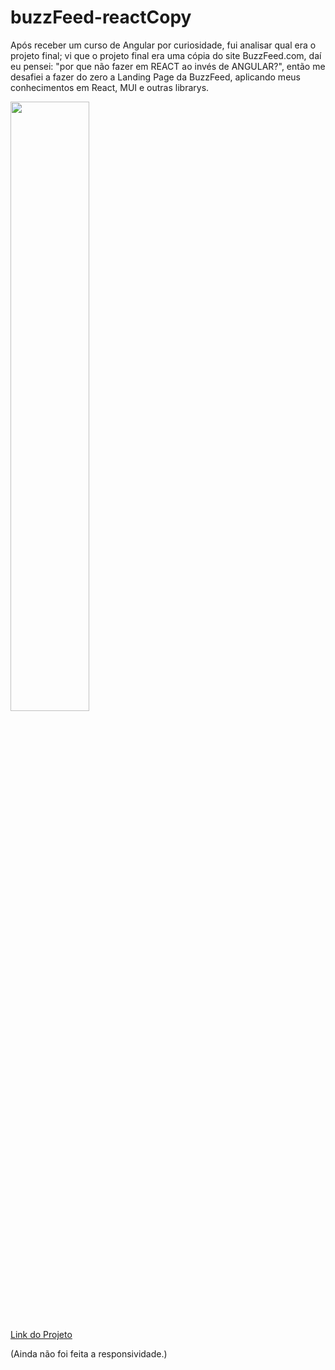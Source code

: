 # buzzFeed-reactCopy
Após receber um curso de Angular por curiosidade, fui analisar qual era o projeto final; 
vi que o projeto final era uma cópia do site BuzzFeed.com, daí eu pensei: "por que não fazer em REACT ao invés de ANGULAR?",
então me desafiei a fazer do zero a Landing Page da BuzzFeed, aplicando meus conhecimentos em React, MUI e outras librarys.

<img src="https://www.imagemhost.com.br/images/2022/12/18/final.png" height="50%"/>

<a href="buzz-feed-react-copy-2i248mw14-plfmoura.vercel.app">Link do Projeto</a>

(Ainda não foi feita a responsividade.)
